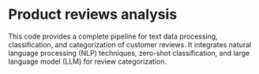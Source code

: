 # Product reviews analysis 
This code provides a complete pipeline for text data processing, classification, and categorization of customer reviews. It integrates natural language processing (NLP) techniques, zero-shot classification, and large language model (LLM) for review categorization.
